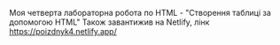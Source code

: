 Моя четверта лабораторна робота по HTML - "Створення таблиці за допомогою HTML"
Також завантижив на Netlify, лінк https://poizdnyk4.netlify.app/
